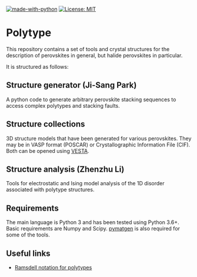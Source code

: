 [![made-with-python](https://img.shields.io/badge/Made%20with-Python-1f425f.svg)](https://www.python.org/)
[![License: MIT](https://img.shields.io/badge/License-MIT-yellow.svg)](https://opensource.org/licenses/MIT)

# Polytype

This repository contains a set of tools and crystal structures for the description of perovskites in general, but halide perovskites in particular. 

It is structured as follows:

## Structure generator (Ji-Sang Park)

A python code to generate arbitrary perovskite stacking sequences to access complex polytypes and stacking faults.  

## Structure collections
 
3D structure models that have been generated for various perovskites. They may be in VASP format (POSCAR) or Crystallographic Information File (CIF). Both can be opened using [VESTA](http://jp-minerals.org/vesta/en/).
 
## Structure analysis (Zhenzhu Li)
 
Tools for electrostatic and Ising model analysis of the 1D disorder associated with polytype structures. 

Requirements
------------

The main language is Python 3 and has been tested using Python 3.6+. Basic requirements are Numpy and Scipy. [pymatgen](www.pymatgen.org) is also required for some of the tools.

Useful links
------------

* [Ramsdell notation for polytypes](https://www.tf.uni-kiel.de/matwis/amat/semi_en/kap_a/basics/ba_1_1.html)
